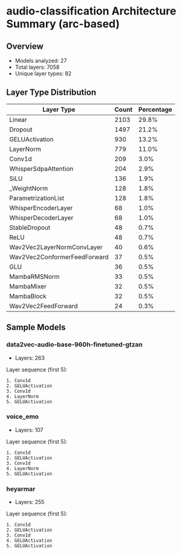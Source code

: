 # audio-classification Architecture Summary (arc-based)

## Overview
- Models analyzed: 27
- Total layers: 7058
- Unique layer types: 82

## Layer Type Distribution
| Layer Type | Count | Percentage |
|-----------|-------|------------|
| Linear | 2103 | 29.8% |
| Dropout | 1497 | 21.2% |
| GELUActivation | 930 | 13.2% |
| LayerNorm | 779 | 11.0% |
| Conv1d | 209 | 3.0% |
| WhisperSdpaAttention | 204 | 2.9% |
| SiLU | 136 | 1.9% |
| _WeightNorm | 128 | 1.8% |
| ParametrizationList | 128 | 1.8% |
| WhisperEncoderLayer | 68 | 1.0% |
| WhisperDecoderLayer | 68 | 1.0% |
| StableDropout | 48 | 0.7% |
| ReLU | 48 | 0.7% |
| Wav2Vec2LayerNormConvLayer | 40 | 0.6% |
| Wav2Vec2ConformerFeedForward | 37 | 0.5% |
| GLU | 36 | 0.5% |
| MambaRMSNorm | 33 | 0.5% |
| MambaMixer | 32 | 0.5% |
| MambaBlock | 32 | 0.5% |
| Wav2Vec2FeedForward | 24 | 0.3% |

## Sample Models

### data2vec-audio-base-960h-finetuned-gtzan
- Layers: 263

Layer sequence (first 5):
```
1. Conv1d
2. GELUActivation
3. Conv1d
4. LayerNorm
5. GELUActivation
```

### voice_emo
- Layers: 107

Layer sequence (first 5):
```
1. Conv1d
2. GELUActivation
3. Conv1d
4. LayerNorm
5. GELUActivation
```

### heyarmar
- Layers: 255

Layer sequence (first 5):
```
1. Conv1d
2. GELUActivation
3. Conv1d
4. GELUActivation
5. GELUActivation
```